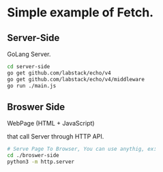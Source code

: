 # Simple example of Fetch.

## Server-Side
GoLang Server.

```sh
cd server-side
go get github.com/labstack/echo/v4
go get github.com/labstack/echo/v4/middleware
go run ./main.js
```

## Broswer Side

WebPage (HTML + JavaScript)

that call Server through HTTP API.

```sh
# Serve Page To Browser, You can use anythig, ex:
cd ./broswer-side
python3 -m http.server 
```
